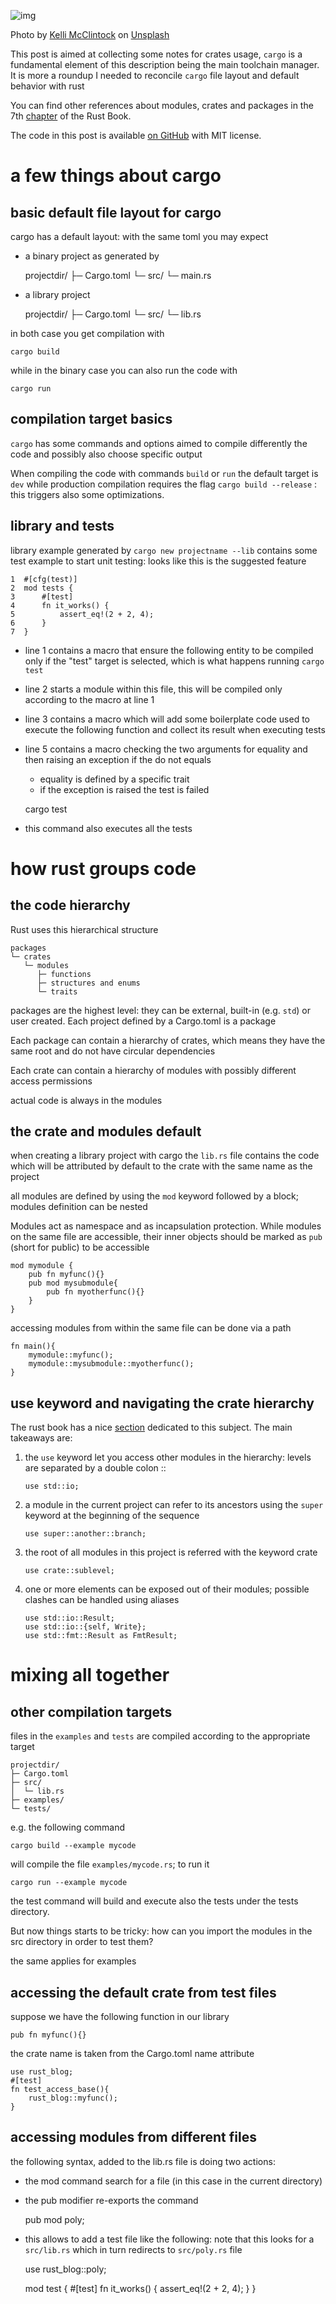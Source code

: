 ![img](mcclintock-DcoB_NoNl6U-unsplash-2.jpg)

Photo by <a href="https://unsplash.com/@kelli_mcclintock?utm_source=unsplash&utm_medium=referral&utm_content=creditCopyText">Kelli McClintock</a> on <a href="https://unsplash.com/s/photos/box?utm_source=unsplash&utm_medium=referral&utm_content=creditCopyText">Unsplash</a>

This post is aimed at collecting some notes for crates usage,
`cargo` is a fundamental element of this description being the main
toolchain manager. It is more a roundup I needed to reconcile
`cargo` file layout and default behavior with rust 

You can find other references about modules, crates and packages in
the 7th [chapter](https://doc.rust-lang.org/book/ch07-00-managing-growing-projects-with-packages-crates-and-modules.html) of the Rust Book.

The code in this post is available [on GitHub](https://github.com/noiseOnTheNet/cargo_and_crates) with MIT license.


# a few things about cargo


## basic default file layout for cargo

cargo has a default layout: with the same toml you may expect

-   a binary project as generated by

    projectdir/
    ├─ Cargo.toml
    └─ src/
       └─ main.rs

-   a library project

    projectdir/
    ├─ Cargo.toml
    └─ src/
       └─ lib.rs

in both case you get compilation with

    cargo build

while in the binary case you can also run the code with

    cargo run


## compilation target basics

`cargo` has some commands and options aimed to compile differently the
code and possibly also choose specific output

When compiling the code with commands `build` or `run` the default
target is `dev` while production compilation requires the flag
`cargo build --release` : this triggers also some optimizations.


## library and tests

library example generated by `cargo new projectname --lib` contains
some test example to start unit testing: looks like this is the
suggested feature

    1  #[cfg(test)]
    2  mod tests {
    3      #[test]
    4      fn it_works() {
    5          assert_eq!(2 + 2, 4);
    6      }
    7  }

-   line 1 contains a macro that ensure the following entity to be
    compiled only if the "test" target is selected, which is what
    happens running `cargo test`
-   line 2 starts a module within this file, this will be compiled only
    according to the macro at line 1
-   line 3 contains a macro which will add some boilerplate code used
    to execute the following function and collect its result when
    executing tests
-   line 5 contains a macro checking the two arguments for equality and
    then raising an exception if the do not equals
    -   equality is defined by a specific trait
    -   if the exception is raised the test is failed

    cargo test

-   this command also executes all the tests


# how rust groups code


## the code hierarchy

Rust uses this hierarchical structure

    packages
    └─ crates
       └─ modules
          ├─ functions
          ├─ structures and enums
          └─ traits

packages are the highest level: they can be external, built-in
(e.g. `std`) or user created. Each project defined by a Cargo.toml
is a package

Each package can contain a hierarchy of crates, which means they
have the same root and do not have circular dependencies

Each crate can contain a hierarchy of modules with possibly
different access permissions

actual code is always in the modules


## the crate and modules default

when creating a library project with cargo the `lib.rs` file
contains the code which will be attributed by default to the crate
with the same name as the project

all modules are defined by using the `mod` keyword followed by a
block; modules definition can be nested

Modules act as namespace and as incapsulation protection. While
modules on the same file are accessible, their inner objects
should be marked as `pub` (short for public) to be accessible

    mod mymodule {
        pub fn myfunc(){}
        pub mod mysubmodule{
            pub fn myotherfunc(){}
        }
    }

accessing modules from within the same file can be done via a path

    fn main(){
        mymodule::myfunc();
        mymodule::mysubmodule::myotherfunc();
    }


## use keyword and navigating the crate hierarchy

The rust book has a nice [section](https://doc.rust-lang.org/book/ch07-04-bringing-paths-into-scope-with-the-use-keyword.html) dedicated to this subject.
The main takeaways are:

1.  the `use` keyword let you access other modules in the hierarchy:
    levels are separated by a double colon ::
    
        use std::io;
2.  a module in the current project can refer to its ancestors using the
    `super` keyword at the beginning of the sequence
    
        use super::another::branch;
3.  the root of all modules in this project is referred with the keyword crate
    
        use crate::sublevel;
4.  one or more elements can be exposed out of their modules; possible
    clashes can be handled using aliases
    
        use std::io::Result;
        use std::io::{self, Write};
        use std::fmt::Result as FmtResult;


# mixing all together


## other compilation targets

files in the `examples` and `tests` are compiled according to the appropriate target   

    projectdir/
    ├─ Cargo.toml
    ├─ src/
    │  └─ lib.rs
    ├─ examples/
    └─ tests/

e.g. the following command

    cargo build --example mycode

will compile the file `examples/mycode.rs`; to run it

    cargo run --example mycode

the test command will build and execute also the tests under the
tests directory.

But now things starts to be tricky: how can you import the modules in
the src directory in order to test them?

the same applies for examples


## accessing the default crate from test files

suppose we have the following function in our library

    pub fn myfunc(){}

the crate name is taken from the Cargo.toml name attribute

    use rust_blog;
    #[test]
    fn test_access_base(){
        rust_blog::myfunc();
    }


## accessing modules from different files

the following syntax, added to the lib.rs file is doing two actions:

-   the mod command search for a file (in this case in the current directory)
-   the pub modifier re-exports the command

    pub mod poly;

-   this allows to add a test file like the following: note that
    this looks for a `src/lib.rs` which in turn redirects to
    `src/poly.rs` file

    use rust_blog::poly;
    
    mod test {
        #[test]
        fn it_works() {
            assert_eq!(2 + 2, 4);
        }
    }

